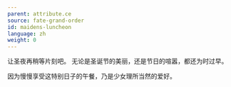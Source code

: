 ```yaml
---
parent: attribute.ce
source: fate-grand-order
id: maidens-luncheon
language: zh
weight: 0
---
```


让圣夜再稍等片刻吧。
无论是圣诞节的美丽，还是节日的喧嚣，都还为时过早。

因为慢慢享受这特别日子的午餐，乃是少女理所当然的爱好。
